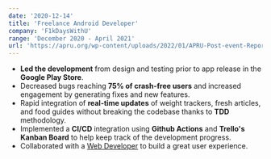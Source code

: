 ```yaml
---
date: '2020-12-14'
title: 'Freelance Android Developer'
company: 'F1kDaysWithU'
range: 'December 2020 - April 2021'
url: 'https://apru.org/wp-content/uploads/2022/01/APRU-Post-event-Report_final-reduced-size.pdf'
---
```


- **Led the development** from design and testing prior to app release in the **Google Play Store**.
- Decreased bugs reaching **75% of crash-free users** and increased engagement by generating fixes and new features.
- Rapid integration of **real-time updates** of weight trackers, fresh articles, and food guides without breaking the codebase thanks to **TDD** methodology.
- Implemented a **CI/CD** integration using **Github Actions** and **Trello's Kanban Board** to help keep track of the development progress.
- Collaborated with a [Web Developer](https://www.behance.net/jeaaanius) to build a great user experience.